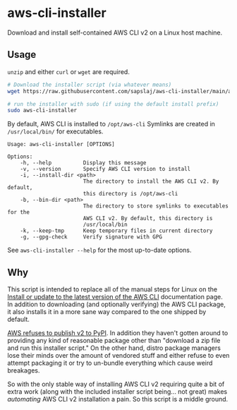 # aws-cli-installer

Download and install self-contained AWS CLI v2 on a Linux host machine.

## Usage

`unzip` and either `curl` or `wget` are required.

```bash
# Download the installer script (via whatever means)
wget https://raw.githubusercontent.com/sapslaj/aws-cli-installer/main/aws-cli-installer

# run the installer with sudo (if using the default install prefix)
sudo aws-cli-installer
```

By default, AWS CLI is installed to `/opt/aws-cli` Symlinks are created in
`/usr/local/bin/` for executables.

```plain
Usage: aws-cli-installer [OPTIONS]

Options:
    -h, --help          Display this message
    -v, --version       Specify AWS CLI version to install
    -i, --install-dir <path>
                        The directory to install the AWS CLI v2. By default,
                        this directory is /opt/aws-cli
    -b, --bin-dir <path>
                        The directory to store symlinks to executables for the
                        AWS CLI v2. By default, this directory is
                        /usr/local/bin
    -k, --keep-tmp      Keep temporary files in current directory
    -g, --gpg-check     Verify signature with GPG
```

See `aws-cli-installer --help` for the most up-to-date options.

## Why

This script is intended to replace all of the manual steps for Linux on the
[Install or update to the latest version of the AWS
CLI](https://docs.aws.amazon.com/cli/latest/userguide/getting-started-install.html)
documentation page. In addition to downloading (and optionally verifying) the
AWS CLI package, it also installs it in a more sane way compared to the one
shipped by default.

[AWS refuses to publish v2 to
PyPI](https://github.com/aws/aws-cli/issues/4947). In addition they haven't
gotten around to providing any kind of reasonable package other than "download
a zip file and run this installer script." On the other hand, distro package
managers lose their minds over the amount of vendored stuff and either refuse
to even attempt packaging it or try to un-bundle everything which cause weird
breakages.

So with the only stable way of installing AWS CLI v2 requiring quite a bit of
extra work (along with the included installer script being... not great) makes
_automating_ AWS CLI v2 installation a pain. So this script is a middle ground.
